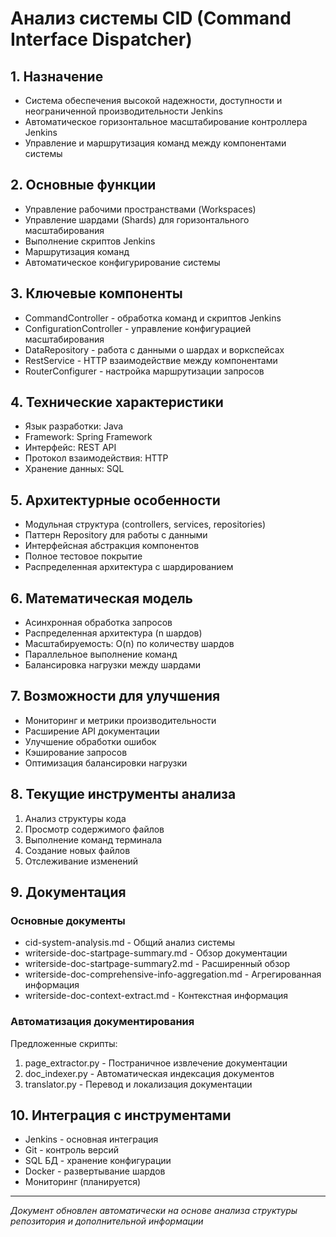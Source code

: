 # Анализ системы CID (Command Interface Dispatcher)

## 1. Назначение
- Система обеспечения высокой надежности, доступности и неограниченной производительности Jenkins
- Автоматическое горизонтальное масштабирование контроллера Jenkins
- Управление и маршрутизация команд между компонентами системы

## 2. Основные функции
- Управление рабочими пространствами (Workspaces)
- Управление шардами (Shards) для горизонтального масштабирования
- Выполнение скриптов Jenkins
- Маршрутизация команд
- Автоматическое конфигурирование системы

## 3. Ключевые компоненты
- CommandController - обработка команд и скриптов Jenkins
- ConfigurationController - управление конфигурацией масштабирования
- DataRepository - работа с данными о шардах и воркспейсах
- RestService - HTTP взаимодействие между компонентами
- RouterConfigurer - настройка маршрутизации запросов

## 4. Технические характеристики
- Язык разработки: Java
- Framework: Spring Framework
- Интерфейс: REST API
- Протокол взаимодействия: HTTP
- Хранение данных: SQL

## 5. Архитектурные особенности
- Модульная структура (controllers, services, repositories)
- Паттерн Repository для работы с данными
- Интерфейсная абстракция компонентов
- Полное тестовое покрытие
- Распределенная архитектура с шардированием

## 6. Математическая модель
- Асинхронная обработка запросов
- Распределенная архитектура (n шардов)
- Масштабируемость: O(n) по количеству шардов
- Параллельное выполнение команд
- Балансировка нагрузки между шардами

## 7. Возможности для улучшения
- Мониторинг и метрики производительности
- Расширение API документации
- Улучшение обработки ошибок
- Кэширование запросов
- Оптимизация балансировки нагрузки

## 8. Текущие инструменты анализа
1. Анализ структуры кода
2. Просмотр содержимого файлов
3. Выполнение команд терминала
4. Создание новых файлов
5. Отслеживание изменений

## 9. Документация
### Основные документы
- cid-system-analysis.md - Общий анализ системы
- writerside-doc-startpage-summary.md - Обзор документации
- writerside-doc-startpage-summary2.md - Расширенный обзор
- writerside-doc-comprehensive-info-aggregation.md - Агрегированная информация
- writerside-doc-context-extract.md - Контекстная информация

### Автоматизация документирования
Предложенные скрипты:
1. page_extractor.py - Постраничное извлечение документации
2. doc_indexer.py - Автоматическая индексация документов
3. translator.py - Перевод и локализация документации

## 10. Интеграция с инструментами
- Jenkins - основная интеграция
- Git - контроль версий
- SQL БД - хранение конфигурации
- Docker - развертывание шардов
- Мониторинг (планируется)

---
*Документ обновлен автоматически на основе анализа структуры репозитория и дополнительной информации*